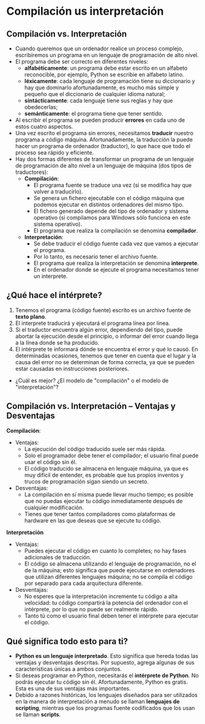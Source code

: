 # Compilación us interpretación

## Compilación vs. Interpretación

* Cuando queremos que un ordenador realice un proceso complejo, escribiremos un programa en un lenguaje de programación de alto nivel.
* El programa debe ser correcto en diferentes niveles:
    * **alfabéticamente**: un programa debe estar escrito en un alfabeto reconocible, por ejemplo, Python se escribie en alfabeto latino.
    * **léxicamente**: cada lenguaje de programación tiene su diccionario y hay que dominarlo afortunadamente, es mucho más simple y pequeño que el diccionario de cualquier idioma natural;
    * **sintácticamente**: cada lenguaje tiene sus reglas y hay que obedecerlas;
    * **semánticamente**:  el programa tiene que tener sentido.
* Al escribir el programa se pueden producir **errores** en cada uno de estos cuatro aspectos.
* Una vez escrito el programa sin errores, necesitamos **traducir** nuestro programa a código máquina. Afortunadamente, la traducción la puede hacer un programa de ordenador (traductor), lo que hace que todo el proceso sea rápido y eficiente. 
* Hay dos formas diferentes de transformar un programa de un lenguaje de programación de alto nivel a un lenguaje de máquina (dos tipos de traductores):
    * **Compilación**: 
        * El programa fuente se traduce una vez (si se modifica hay que volver a traducirlo). 
        * Se genera un fichero ejecutable con el código máquina que podemos ejecutar en distintos ordenadores del mismo tipo. 
        * El fichero generado depende del tipo de ordenador y sistema operativo (si compilamos para Windows sólo funciona en este sistema operativo).
        * El programa que realiza la compilación se denomina **compilador**.
    * **Interpretación**: 
        * Se debe traducir el código fuente cada vez que vamos a ejecutar el programa.
        * Por lo tanto, es necesario tener el archivo fuente.
        * El programa que realiza la interpretación se denomina **interprete**.
        * En el ordenador donde se ejecute el programa necesitamos tener un interprete.

## ¿Qué hace el intérprete?

1. Tenemos el programa (código fuente) escrito es un archivo fuente de **texto plano**.
2. El interprete traducirá y ejecutará el programa línea por línea.
3. Si el traductor encuentra algún error, dependiendo del tipo, puede abortar la ejecución desde el principio, o informar del error cuando llega a la línea donde se ha producido.
4. El intérprete te informará dónde se encuentra el error y qué lo causó. En determinadas ocasiones, tenemos que tener en cuenta que el lugar y la causa del error no se determinan de forma correcta, ya que se pueden estar causadas en instrucciones posteriores.

* ¿Cuál es mejor? ¿El modelo de "compilación" o el modelo de "interpretación"?

## Compilación vs. Interpretación – Ventajas y Desventajas

**Compilación**:
* Ventajas:
    * La ejecución del código traducido suele ser más rápida.
    * Solo el programador debe tener el compilador; el usuario final puede usar el código sin él.
    * El código traducido se almacena en lenguaje máquina, ya que es muy difícil de entender, es probable que tus propios inventos y trucos de programación sigan siendo un secreto.
* Desventajas:
    * La compilación en sí misma puede llevar mucho tiempo; es posible que no puedas ejecutar tu código inmediatamente después de cualquier modificación.
    * Tienes que tener tantos compiladores como plataformas de hardware en las que deseas que se ejecute tu código.

**Interpretación**
* Ventajas:
    * Puedes ejecutar el código en cuanto lo completes; no hay fases adicionales de traducción.
    * El código se almacena utilizando el lenguaje de programación, no el de la máquina; esto significa que puede ejecutarse en ordenadores que utilizan diferentes lenguajes máquina; no se compila el código por separado para cada arquitectura diferente.
* Desventajas:
    * No esperes que la interpretación incremente tu código a alta velocidad: tu código compartirá la potencia del ordenador con el intérprete, por lo que no puede ser realmente rápido.
    * Tanto tú como el usuario final deben tener el intérprete para ejecutar el código.

## Qué significa todo esto para ti?

* **Python es un lenguaje interpretado**. Esto significa que hereda todas las ventajas y desventajas descritas. Por supuesto, agrega algunas de sus características únicas a ambos conjuntos.
* Si deseas programar en Python, necesitarás el **intérprete de Python**. No podrás ejecutar tu código sin él. Afortunadamente, Python es gratis. Esta es una de sus ventajas más importantes.
* Debido a razones históricas, los lenguajes diseñados para ser utilizados en la manera de interpretación a menudo se llaman **lenguajes de scripting**, mientras que los programas fuente codificados que los usan se llaman **scripts**.